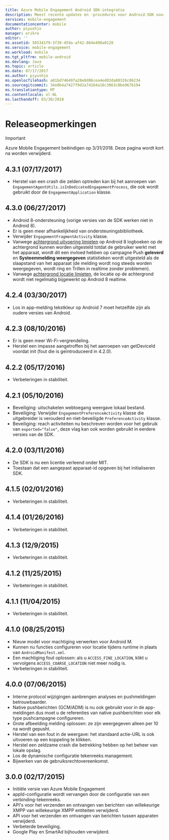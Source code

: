 ```yaml
---
title: Azure Mobile Engagement Android SDK-integratie
description: Meest recente updates en -procedures voor Android-SDK voor Azure Mobile Engagement
services: mobile-engagement
documentationcenter: mobile
author: piyushjo
manager: erikre
editor: ''
ms.assetid: 585341f9-3f39-459a-af42-864e400a0128
ms.service: mobile-engagement
ms.workload: mobile
ms.tgt_pltfrm: mobile-android
ms.devlang: Java
ms.topic: article
ms.date: 07/17/2017
ms.author: piyushjo
ms.openlocfilehash: a01bd74649fa28e0d86cea4ed03da80326c06234
ms.sourcegitcommit: 34e0b4a7427f9d2a74164a18c3063c8be967b194
ms.translationtype: MT
ms.contentlocale: nl-NL
ms.lasthandoff: 03/30/2018
---
```

# <a name="release-notes"></a>Releaseopmerkingen
> [!IMPORTANT]
> Azure Mobile Engagement beëindigen op 3/31/2018. Deze pagina wordt kort na worden verwijderd.
> 


## <a name="431-07172017"></a>4.3.1 (07/17/2017)
* Herstel van een crash die zelden optreden kan bij het aanroepen van `EngagementAgentUtils.isInDedicatedEngagementProcess`, die ook wordt gebruikt door de `EngagementApplication` klasse.

## <a name="430-06272017"></a>4.3.0 (06/27/2017)
* Android 8-ondersteuning (vorige versies van de SDK werken niet in Android 8).
* Er is geen meer afhankelijkheid van ondersteuningsbibliotheek.
* Verwijder `EngagementFragmentActivity` klasse.
* Vanwege [achtergrond uitvoering limieten](https://developer.android.com/preview/features/background.html) op Android 8 logboeken op de achtergrond kunnen worden uitgesteld totdat de gebruiker werkt met het apparaat, wordt dit een invloed hebben op campagne Push **geleverd** en **Systeemmelding weergegeven** statistieken wordt uitgesteld als de slaapstand van het apparaat (de melding wordt nog steeds worden weergegeven, wordt ring en Trillen in realtime zonder problemen).
* Vanwege [achtergrond locatie limieten](https://developer.android.com/preview/features/background-location-limits.html), de locatie op de achtergrond wordt niet regelmatig bijgewerkt op Android 8 realtime.

## <a name="424-03302017"></a>4.2.4 (03/30/2017)
* Los in app-melding tekstkleur op Android 7 moet hetzelfde zijn als oudere versies van Android.

## <a name="423-08102016"></a>4.2.3 (08/10/2016)
* Er is geen meer Wi-Fi-vergrendeling.
* Herstel een impasse aangetroffen bij het aanroepen van getDeviceId voordat init (fout die is geïntroduceerd in 4.2.0).

## <a name="422-05172016"></a>4.2.2 (05/17/2016)
* Verbeteringen in stabiliteit.

## <a name="421-05102016"></a>4.2.1 (05/10/2016)
* Beveiliging: uitschakelen webtoegang weergave lokaal bestand.
* Beveiliging: Verwijder `EngagementPreferenceActivity` klasse die uitgebreider is verouderd en niet-beveiligde `PreferenceActivity` klasse.
* Beveiliging: reach activiteiten nu beschreven worden voor het gebruik van `exported="false"`, deze vlag kan ook worden gebruikt in eerdere versies van de SDK.

## <a name="420-03112016"></a>4.2.0 (03/11/2016)
* De SDK is nu een licentie verleend onder MIT.
* Toestaan dat een aangepast apparaat-id opgeven bij het initialiseren SDK.

## <a name="415-02012016"></a>4.1.5 (02/01/2016)
* Verbeteringen in stabiliteit.

## <a name="414-01262016"></a>4.1.4 (01/26/2016)
* Verbeteringen in stabiliteit.

## <a name="413-1292015"></a>4.1.3 (12/9/2015)
* Verbeteringen in stabiliteit.

## <a name="412-11252015"></a>4.1.2 (11/25/2015)
* Verbeteringen in stabiliteit.

## <a name="411-11042015"></a>4.1.1 (11/04/2015)
* Verbeteringen in stabiliteit.

## <a name="410-08252015"></a>4.1.0 (08/25/2015)
* Nieuw model voor machtiging verwerken voor Android M.
* Kunnen nu functies configureren voor locatie tijdens runtime in plaats van `AndroidManifest.xml`.
* Een machtiging fout oplossen: als u `ACCESS_FINE_LOCATION`, klikt u vervolgens `ACCESS_COARSE_LOCATION` niet meer nodig is.
* Verbeteringen in stabiliteit.

## <a name="400-07062015"></a>4.0.0 (07/06/2015)
* Interne protocol wijzigingen aanbrengen analyses en pushmeldingen betrouwbaarder.
* Native pushberichten (GCM/ADM) is nu ook gebruikt voor in de app-meldingen dus moet u de referenties van native pushberichten voor elk type pushcampagne configureren.
* Grote afbeelding melding oplossen: ze zijn weergegeven alleen per 10 na wordt gepusht.
* Herstel van een fout in de weergave: het standaard actie-URL is ook uitvoeren op een koppeling te klikken.
* Herstel een zeldzame crash die betrekking hebben op het beheer van lokale opslag.
* Los de dynamische configuratie tekenreeks management.
* Bijwerken van de gebruiksrechtovereenkomst.

## <a name="300-02172015"></a>3.0.0 (02/17/2015)
* Initiële versie van Azure Mobile Engagement
* appId-configuratie wordt vervangen door de configuratie van een verbinding-tekenreeks.
* API's voor het verzenden en ontvangen van berichten van willekeurige XMPP van willekeurige XMPP entiteiten verwijderd.
* API voor het verzenden en ontvangen van berichten tussen apparaten verwijderd.
* Verbeterde beveiliging.
* Google Play en SmartAd bijhouden verwijderd.

